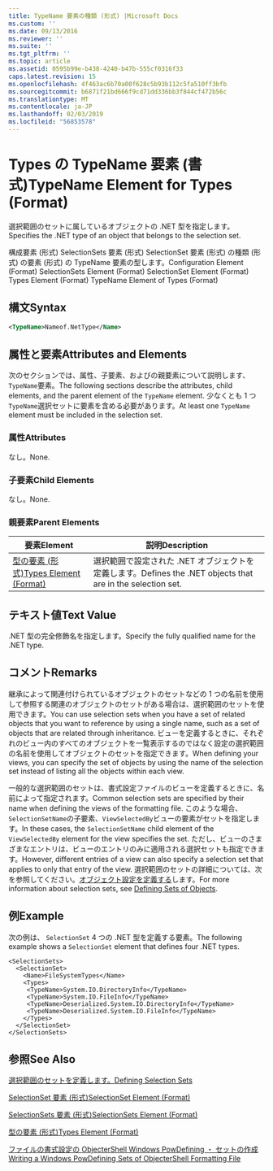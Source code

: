 ```yaml
---
title: TypeName 要素の種類 (形式) |Microsoft Docs
ms.custom: ''
ms.date: 09/13/2016
ms.reviewer: ''
ms.suite: ''
ms.tgt_pltfrm: ''
ms.topic: article
ms.assetid: 0595b99e-b438-4240-b47b-555cf0316f33
caps.latest.revision: 15
ms.openlocfilehash: 4f463ac6b70a00f628c5b93b112c5fa510ff3bfb
ms.sourcegitcommit: b6871f21bd666f9cd71dd336bb3f844cf472b56c
ms.translationtype: MT
ms.contentlocale: ja-JP
ms.lasthandoff: 02/03/2019
ms.locfileid: "56853578"
---
```

# <a name="typename-element-for-types-format"></a><span data-ttu-id="b75ea-102">Types の TypeName 要素 (書式)</span><span class="sxs-lookup"><span data-stu-id="b75ea-102">TypeName Element for Types (Format)</span></span>

<span data-ttu-id="b75ea-103">選択範囲のセットに属しているオブジェクトの .NET 型を指定します。</span><span class="sxs-lookup"><span data-stu-id="b75ea-103">Specifies the .NET type of an object that belongs to the selection set.</span></span>

<span data-ttu-id="b75ea-104">構成要素 (形式) SelectionSets 要素 (形式) SelectionSet 要素 (形式) の種類 (形式) の要素 (形式) の TypeName 要素の型します。</span><span class="sxs-lookup"><span data-stu-id="b75ea-104">Configuration Element (Format) SelectionSets Element (Format) SelectionSet Element (Format) Types Element (Format) TypeName Element of Types (Format)</span></span>

## <a name="syntax"></a><span data-ttu-id="b75ea-105">構文</span><span class="sxs-lookup"><span data-stu-id="b75ea-105">Syntax</span></span>

```xml
<TypeName>Nameof.NetType</Name>
```

## <a name="attributes-and-elements"></a><span data-ttu-id="b75ea-106">属性と要素</span><span class="sxs-lookup"><span data-stu-id="b75ea-106">Attributes and Elements</span></span>

<span data-ttu-id="b75ea-107">次のセクションでは、属性、子要素、およびの親要素について説明します、`TypeName`要素。</span><span class="sxs-lookup"><span data-stu-id="b75ea-107">The following sections describe the attributes, child elements, and the parent element of the `TypeName` element.</span></span> <span data-ttu-id="b75ea-108">少なくとも 1 つ`TypeName`選択セットに要素を含める必要があります。</span><span class="sxs-lookup"><span data-stu-id="b75ea-108">At least one `TypeName` element must be included in the selection set.</span></span>

### <a name="attributes"></a><span data-ttu-id="b75ea-109">属性</span><span class="sxs-lookup"><span data-stu-id="b75ea-109">Attributes</span></span>

<span data-ttu-id="b75ea-110">なし。</span><span class="sxs-lookup"><span data-stu-id="b75ea-110">None.</span></span>

### <a name="child-elements"></a><span data-ttu-id="b75ea-111">子要素</span><span class="sxs-lookup"><span data-stu-id="b75ea-111">Child Elements</span></span>

<span data-ttu-id="b75ea-112">なし。</span><span class="sxs-lookup"><span data-stu-id="b75ea-112">None.</span></span>

### <a name="parent-elements"></a><span data-ttu-id="b75ea-113">親要素</span><span class="sxs-lookup"><span data-stu-id="b75ea-113">Parent Elements</span></span>

|<span data-ttu-id="b75ea-114">要素</span><span class="sxs-lookup"><span data-stu-id="b75ea-114">Element</span></span>|<span data-ttu-id="b75ea-115">説明</span><span class="sxs-lookup"><span data-stu-id="b75ea-115">Description</span></span>|
|-------------|-----------------|
|[<span data-ttu-id="b75ea-116">型の要素 (形式)</span><span class="sxs-lookup"><span data-stu-id="b75ea-116">Types Element (Format)</span></span>](./types-element-for-selectionset-format.md)|<span data-ttu-id="b75ea-117">選択範囲で設定された .NET オブジェクトを定義します。</span><span class="sxs-lookup"><span data-stu-id="b75ea-117">Defines the .NET objects that are in the selection set.</span></span>|

## <a name="text-value"></a><span data-ttu-id="b75ea-118">テキスト値</span><span class="sxs-lookup"><span data-stu-id="b75ea-118">Text Value</span></span>

<span data-ttu-id="b75ea-119">.NET 型の完全修飾名を指定します。</span><span class="sxs-lookup"><span data-stu-id="b75ea-119">Specify the fully qualified name for the .NET type.</span></span>

## <a name="remarks"></a><span data-ttu-id="b75ea-120">コメント</span><span class="sxs-lookup"><span data-stu-id="b75ea-120">Remarks</span></span>

<span data-ttu-id="b75ea-121">継承によって関連付けられているオブジェクトのセットなどの 1 つの名前を使用して参照する関連のオブジェクトのセットがある場合は、選択範囲のセットを使用できます。</span><span class="sxs-lookup"><span data-stu-id="b75ea-121">You can use selection sets when you have a set of related objects that you want to reference by using a single name, such as a set of objects that are related through inheritance.</span></span> <span data-ttu-id="b75ea-122">ビューを定義するときに、それぞれのビュー内のすべてのオブジェクトを一覧表示するのではなく設定の選択範囲の名前を使用してオブジェクトのセットを指定できます。</span><span class="sxs-lookup"><span data-stu-id="b75ea-122">When defining your views, you can specify the set of objects by using the name of the selection set instead of listing all the objects within each view.</span></span>

<span data-ttu-id="b75ea-123">一般的な選択範囲のセットは、書式設定ファイルのビューを定義するときに、名前によって指定されます。</span><span class="sxs-lookup"><span data-stu-id="b75ea-123">Common selection sets are specified by their name when defining the views of the formatting file.</span></span> <span data-ttu-id="b75ea-124">このような場合、`SelectionSetName`の子要素、`ViewSelectedBy`ビューの要素がセットを指定します。</span><span class="sxs-lookup"><span data-stu-id="b75ea-124">In these cases, the `SelectionSetName` child element of the `ViewSelectedBy` element for the view specifies the set.</span></span> <span data-ttu-id="b75ea-125">ただし、ビューのさまざまなエントリは、ビューのエントリのみに適用される選択セットも指定できます。</span><span class="sxs-lookup"><span data-stu-id="b75ea-125">However, different entries of a view can also specify a selection set that applies to only that entry of the view.</span></span> <span data-ttu-id="b75ea-126">選択範囲のセットの詳細については、次を参照してください。[オブジェクト設定を定義する](./defining-selection-sets.md)します。</span><span class="sxs-lookup"><span data-stu-id="b75ea-126">For more information about selection sets, see [Defining Sets of Objects](./defining-selection-sets.md).</span></span>

## <a name="example"></a><span data-ttu-id="b75ea-127">例</span><span class="sxs-lookup"><span data-stu-id="b75ea-127">Example</span></span>

<span data-ttu-id="b75ea-128">次の例は、 `SelectionSet` 4 つの .NET 型を定義する要素。</span><span class="sxs-lookup"><span data-stu-id="b75ea-128">The following example shows a `SelectionSet` element that defines four .NET types.</span></span>

```
<SelectionSets>
  <SelectionSet>
    <Name>FileSystemTypes</Name>
    <Types>
     <TypeName>System.IO.DirectoryInfo</TypeName>
     <TypeName>System.IO.FileInfo</TypeName>
     <TypeName>Deserialized.System.IO.DirectoryInfo</TypeName>
     <TypeName>Deserialized.System.IO.FileInfo</TypeName>
    </Types>
  </SelectionSet>
</SelectionSets>
```

## <a name="see-also"></a><span data-ttu-id="b75ea-129">参照</span><span class="sxs-lookup"><span data-stu-id="b75ea-129">See Also</span></span>

[<span data-ttu-id="b75ea-130">選択範囲のセットを定義します。</span><span class="sxs-lookup"><span data-stu-id="b75ea-130">Defining Selection Sets</span></span>](./defining-selection-sets.md)

[<span data-ttu-id="b75ea-131">SelectionSet 要素 (形式)</span><span class="sxs-lookup"><span data-stu-id="b75ea-131">SelectionSet Element (Format)</span></span>](./selectionset-element-format.md)

[<span data-ttu-id="b75ea-132">SelectionSets 要素 (形式)</span><span class="sxs-lookup"><span data-stu-id="b75ea-132">SelectionSets Element (Format)</span></span>](./selectionsets-element-format.md)

[<span data-ttu-id="b75ea-133">型の要素 (形式)</span><span class="sxs-lookup"><span data-stu-id="b75ea-133">Types Element (Format)</span></span>](./types-element-for-selectionset-format.md)

[<span data-ttu-id="b75ea-134">ファイルの書式設定の ObjecterShell Windows PowDefining ・ セットの作成</span><span class="sxs-lookup"><span data-stu-id="b75ea-134">Writing a Windows PowDefining Sets of ObjecterShell Formatting File</span></span>](./writing-a-powershell-formatting-file.md)
